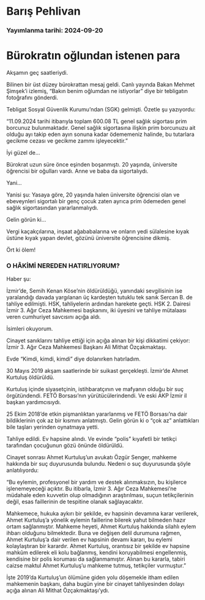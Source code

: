 # Barış Pehlivan

### Yayımlanma tarihi: 2024-09-20

# Bürokratın oğlundan istenen para

Akşamın geç saatleriydi.

Bilinen bir üst düzey bürokrattan mesaj geldi. Canlı yayında Bakan Mehmet Şimşek’i izlemiş, “Bakın benim oğlumdan ne istiyorlar” diye bir tebligatın fotoğrafını gönderdi.

Tebligat Sosyal Güvenlik Kurumu’ndan (SGK) gelmişti. Özetle şu yazıyordu:

“11.09.2024 tarihi itibarıyla toplam 600.08 TL genel sağlık sigortası prim borcunuz bulunmaktadır. Genel sağlık sigortasına ilişkin prim borcunuzu ait olduğu ayı takip eden ayın sonuna kadar ödememeniz halinde, bu tutarlara gecikme cezası ve gecikme zammı işleyecektir.”

İyi güzel de...

Bürokrat uzun süre önce eşinden boşanmıştı. 20 yaşında, üniversite öğrencisi bir oğulları vardı. Anne ve baba da sigortalıydı.

Yani...

Yanisi şu: Yasaya göre, 20 yaşında halen üniversite öğrencisi olan ve ebeveynleri sigortalı bir genç çocuk zaten ayrıca prim ödemeden genel sağlık sigortasından yararlanmalıydı.

Gelin görün ki...

Vergi kaçakçılarına, inşaat ağababalarına ve onların yedi sülalesine kıyak üstüne kıyak yapan devlet, gözünü üniversite öğrencisine dikmiş.

Ört ki ölem!


### O HÂKİMİ NEREDEN HATIRLIYORUM?

Haber şu:

İzmir’de, Semih Kenan Köse’nin öldürüldüğü, yanındaki sevgilisinin ise yaralandığı davada yargılanan üç kardeşten tutuklu tek sanık Sercan B. de tahliye edilmişti. HSK, tahliyelerin ardından harekete geçti. HSK 2. Dairesi İzmir 3. Ağır Ceza Mahkemesi başkanını, iki üyesini ve tahliye mütalaası veren cumhuriyet savcısını açığa aldı.

İsimleri okuyorum.

Cinayet sanıklarını tahliye ettiği için açığa alınan bir kişi dikkatimi çekiyor: İzmir 3. Ağır Ceza Mahkemesi Başkanı Ali Mithat Özçakmaktaşı.

Evde “Kimdi, kimdi, kimdi” diye dolanırken hatırladım.

30 Mayıs 2019 akşam saatlerinde bir suikast gerçekleşti. İzmir’de Ahmet Kurtuluş öldürüldü.

Kurtuluş içinde siyasetçinin, istihbaratçının ve mafyanın olduğu bir suç örgütündendi. FETÖ Borsası’nın yürütücülerindendi. Ve eski AKP İzmir il başkan yardımcısıydı.

25 Ekim 2018’de etkin pişmanlıktan yararlanmış ve FETÖ Borsası’na dair bildiklerinin çok az bir kısmını anlatmıştı. Gelin görün ki o “çok az” anlattıkları bile taşları yerinden oynatmaya yetti.

Tahliye edildi. Ev hapsine alındı. Ve evinde “polis” kıyafetli bir tetikçi tarafından çocuğunun gözü önünde öldürüldü.

Cinayet sonrası Ahmet Kurtuluş’un avukatı Özgür Senger, mahkeme hakkında bir suç duyurusunda bulundu. Nedeni o suç duyurusunda şöyle anlatılıyordu:

“Bu eylemin, profesyonel bir yardım ve destek alınmaksızın, bu kişilerce işlenemeyeceği açıktır. Bu itibarla, İzmir 3. Ağır Ceza Mahkemesi’ne müdahale eden kuvvetin olup olmadığının araştırılması, suçun tetikçilerinin değil, esas faillerinin de tespitine olanak sağlayacaktır.

Mahkemece, hukuka aykırı bir şekilde, ev hapsinin devamına karar verilerek, Ahmet Kurtuluş’a yönelik eylemin faillerine bilerek yahut bilmeden hazır ortam sağlanmıştır. Mahkeme heyeti, Ahmet Kurtuluş hakkında silahlı eylem ihbarı olduğunu bilmektedir. Buna ve değişen delil durumuna rağmen, Ahmet Kurtuluş’a dair verilen ev hapsinin devamı kararı, bu eylemi kolaylaştıran bir karardır. Ahmet Kurtuluş, orantısız bir şekilde ev hapsine mahkûm edilerek eli kolu bağlanmış, kendini koruyabilmesi engellenmiş, kendisine bir polis koruması da sağlanmamıştır. Alınan bu kararla, tabiri caizse maktul Ahmet Kurtuluş’u mahkeme tutmuş, tetikçiler vurmuştur.”

İşte 2019’da Kurtuluş’un ölümüne giden yolu döşemekle itham edilen mahkemenin başkanı, daha bugün yine bir cinayet tahliyesinden dolayı açığa alınan Ali Mithat Özçakmaktaşı’ydı.

